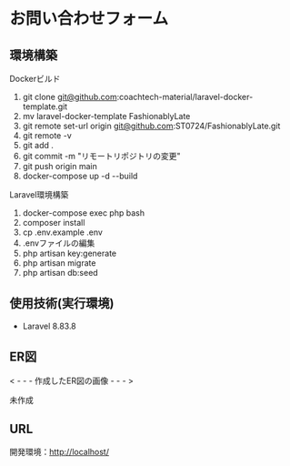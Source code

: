 # お問い合わせフォーム

## 環境構築
Dockerビルド

1. git clone git@github.com:coachtech-material/laravel-docker-template.git
2. mv laravel-docker-template FashionablyLate
3. git remote set-url origin git@github.com:ST0724/FashionablyLate.git
4. git remote -v
5. git add .
6. git commit -m "リモートリポジトリの変更"
7. git push origin main
8. docker-compose up -d --build

Laravel環境構築
1. docker-compose exec php bash
2. composer install
3. cp .env.example .env
4. .envファイルの編集
5. php artisan key:generate
6. php artisan migrate
7. php artisan db:seed

## 使用技術(実行環境)
+ Laravel 8.83.8

## ER図
< - - - 作成したER図の画像 - - - >

未作成

## URL
開発環境：[http://localhost/](http://localhost/)
